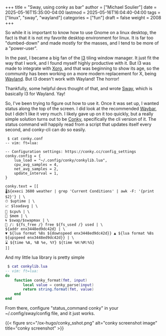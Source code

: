 +++
title = "Sway, using conky as bar"
author = ["Michael Soulier"]
date = 2025-05-16T15:35:00-04:00
lastmod = 2025-05-16T16:04:40-04:00
tags = ["linux", "sway", "wayland"]
categories = ["fun"]
draft = false
weight = 2008
+++

So while it is important to know how to use Gnome on a linux desktop, the fact is that it is not my favorite desktop environment for linux. It is far too "dumbed-down" and made mostly for the masses, and I tend to be more of a "power-user".

In the past, I became a big fan of the [I3](https://i3wm.org/) tiling window manager. It just fit the way that I work, and I found myself highly productive with it. But I3 was made to integrate with [Xorg](https://www.x.org/), and that was beginning to show its age, so the community has been working on a more modern replacement for X, being [Wayland](https://wayland.freedesktop.org/). But I3 doesn't work with Wayland! The horror!

Thankfully, some helpful devs thought of that, and wrote [Sway](https://swaywm.org/), which is basically I3 for Wayland. Yay!

So, I've been trying to figure out how to use it. Once it was set up, I wanted status along the top of the screen. I did look at the recommended [Waybar](https://github.com/Alexays/Waybar), but I didn't like it very much. I likely gave up on it too quickly, but a really simple solution turns out to be [Conky](https://github.com/brndnmtthws/conky), specifically the cli version of it. The status command will happily read from a script that updates itself every second, and conky-cli can do so easily.

```text
 $ cat conky.conf
-- vim: ft=lua:

-- Configuration settings: https://conky.cc/config_settings
conky.config = {
    lua_load = "~/.config/conky/conkylib.lua",
    cpu_avg_samples = 4,
    net_avg_samples = 2,
    update_interval = 1,
}

conky.text = [[
🌡${execi 3600 weather | grep 'Current Conditions' | awk -F: '{print $2}'} | \
⏱ $uptime | \
📈 $loadavg | \
🔧 $cpu% | \
🧮 $mem | \
🌀 $swap/$swapmax | \
💽 /: ${fs_free /} free ${fs_used /} used | \
${addr enx3448ed9dc42d} | \
▼ ${lua format %8s ${downspeed enx3448ed9dc42d}} ▲ ${lua format %8s ${upspeed enx3448ed9dc42d}} | \
⌛ ${time %A, %B %e, %Y} ${time %H:%M:%S}
]]
```

And my little lua library is pretty simple

```lua
 $ cat conkylib.lua
-- vim: ft=lua:
do
    function conky_format(fmt, input)
        local value = conky_parse(input)
        return string.format(fmt, value)
    end
end
```

From there, configure "status_command conky" in your ~/.config/sway/config file, and it just works.

{{< figure src="/ox-hugo/conky_sshot.png" alt="conky screenshot image" title="conky screenshot" >}}
